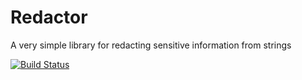 # Redactor
A very simple library for redacting sensitive information from strings

[![Build Status](https://dev.azure.com/cwchapma/Redactor/_apis/build/status/cwchapma.Redactor?branchName=master)](https://dev.azure.com/cwchapma/Redactor/_build/latest?definitionId=1&branchName=master)
